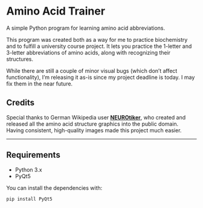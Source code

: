 # Amino Acid Trainer

A simple Python program for learning amino acid abbreviations.

This program was created both as a way for me to practice biochemistry and to fulfill a university course project. It lets you practice the 1-letter and 3-letter abbreviations of amino acids, along with recognizing their structures.

While there are still a couple of minor visual bugs (which don’t affect functionality), I’m releasing it as-is since my project deadline is today. I may fix them in the near future.

## Credits

Special thanks to German Wikipedia user [**NEUROtiker**]([https://de.wikipedia.org/wiki/Benutzer:NEUROtiker](https://commons.wikimedia.org/wiki/User:NEUROtiker)), who created and released all the amino acid structure graphics into the public domain.  
Having consistent, high-quality images made this project much easier.

---

## Requirements

- Python 3.x
- PyQt5

You can install the dependencies with:

```bash
pip install PyQt5
